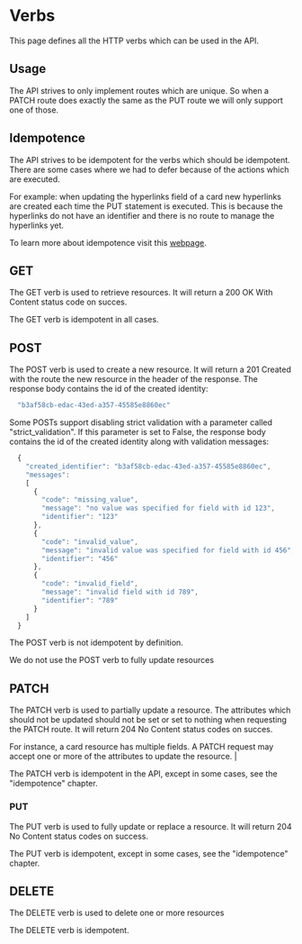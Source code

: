 ﻿# Verbs
This page defines all the HTTP verbs which can be used in the API.

## Usage 
The API strives to only implement routes which are unique. So when a PATCH route does exactly the same as the PUT route we will only support one of those.

## Idempotence
The API strives to be idempotent for the verbs which should be idempotent. There are some cases where we had to defer because of the actions which are executed. 

For example: when updating the hyperlinks field of a card new hyperlinks are created each time the PUT statement is executed. This is because the hyperlinks do not have an identifier and there is no route to manage the hyperlinks yet. 

To learn more about idempotence visit this [webpage][idempontency].

## GET
The GET verb is used to retrieve resources. It will return a 200 OK With Content status code on succes.

The GET verb is idempotent in all cases. 

## POST
The POST verb is used to create a new resource. It will return a 201 Created with the route the new resource in the header of the response. The response body contains the id of the created identity:
```javascript
  "b3af58cb-edac-43ed-a357-45585e8860ec"
```
Some POSTs support disabling strict validation with a parameter called "strict_validation". If this parameter is set to False, the response body contains the id of the created identity along with validation messages:
```javascript
  {
    "created_identifier": "b3af58cb-edac-43ed-a357-45585e8860ec",
    "messages": 
    [
      {
        "code": "missing_value",
        "message": "no value was specified for field with id 123",
        "identifier": "123"
      },
      {
        "code": "invalid_value",
        "message": "invalid value was specified for field with id 456",
        "identifier": "456"
      },
      {
        "code": "invalid_field",
        "message": "invalid field with id 789",
        "identifier": "789"
      }
    ]
  }
```

The POST verb is not idempotent by definition.

We do not use the POST verb to fully update resources

## PATCH
The PATCH verb is used to partially update a resource. The attributes which should not be updated should not be set or set to nothing when requesting the PATCH route. It will return 204 No Content status codes on succes.

For instance, a card resource has multiple fields. A PATCH request may accept one or more of the attributes to update the resource. |

The PATCH verb is idempotent in the API, except in some cases, see the "idempotence" chapter.

### PUT
The PUT verb is used to fully update or replace a resource. It will return 204 No Content status codes on success.

The PUT verb is idempotent, except in some cases, see the "idempotence" chapter.

## DELETE
The DELETE verb is used to delete one or more resources

The DELETE verb is idempotent.

[idempontency]:<http://www.restapitutorial.com/lessons/idempotency.html>
